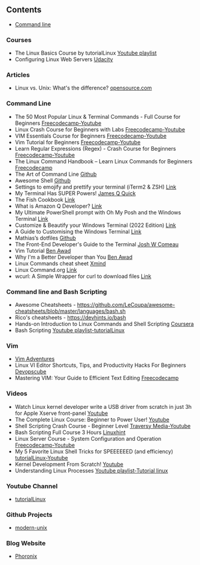 ## Contents

* [Command line](#command-line)

### Courses

- The Linux Basics Course by tutorialLinux [Youtube playlist](https://youtube.com/playlist?list=PLtK75qxsQaMLZSo7KL-PmiRarU7hrpnwK&si=VPkHlOth0rXihSQ3)
- Configuring Linux Web Servers [Udacity](https://www.udacity.com/course/configuring-linux-web-servers--ud299)


### Articles

- Linux vs. Unix: What's the difference? [opensource.com](https://opensource.com/article/18/5/differences-between-linux-and-unix)

### Command Line
- The 50 Most Popular Linux & Terminal Commands - Full Course for Beginners [Freecodecamp-Youtube](https://youtu.be/ZtqBQ68cfJc?si=0CcP0uudrIJHzeJF)
- Linux Crash Course for Beginners with Labs [Freecodecamp-Youtube](https://youtu.be/6WatcfENsOU?si=g_-zHg7GD1er2Hay)
- VIM Essentials Course for Beginners [Freecodecamp-Youtube](https://youtu.be/JYNA9j8SXs4?si=k7xUXZf0dOsBfn-f)
- Vim Tutorial for Beginners [Freecodecamp-Youtube](https://youtu.be/RZ4p-saaQkc?si=P-RDruckbvayL0Yq)
- Learn Regular Expressions (Regex) - Crash Course for Beginners [Freecodecamp-Youtube](https://youtu.be/ZfQFUJhPqMM?si=KUjwaZi6P3_iJ355)
- The Linux Command Handbook – Learn Linux Commands for Beginners [Freecodecamp](https://www.freecodecamp.org/news/the-linux-commands-handbook/)
- The Art of Command Line [Github](https://github.com/jlevy/the-art-of-command-line)
- Awesome Shell [Github](https://github.com/alebcay/awesome-shell)
- Settings to emojify and prettify your terminal (iTerm2 & ZSH) [Link](https://www.stefanjudis.com/blog/declutter-emojify-and-prettify-your-iterm2-terminal/)
- My Terminal Has SUPER Powers! [James Q Quick](https://jamesqquick.hashnode.dev/my-terminal-has-super-powers)
- The Fish Cookbook [Link](https://github.com/jorgebucaran/cookbook.fish)
- What is Amazon Q Developer? [Link](https://docs.aws.amazon.com/amazonq/latest/qdeveloper-ug/what-is.html)
- My Ultimate PowerShell prompt with Oh My Posh and the Windows Terminal [Link](https://www.hanselman.com/blog/my-ultimate-powershell-prompt-with-oh-my-posh-and-the-windows-terminal)
- Customize & Beautify your Windows Terminal (2022 Edition) [Link](https://dev.to/ansonh/customize-beautify-your-windows-terminal-2022-edition-541l)
- A Guide to Customising the Windows Terminal [Link](https://freshman.tech/windows-terminal-guide/)
- Mathias’s dotfiles [Github](https://github.com/mathiasbynens/dotfiles)
- The Front-End Developer's Guide to the Terminal [Josh W Comeau](https://www.joshwcomeau.com/javascript/terminal-for-js-devs/)
- Vim Tutorial [Ben Awad](https://youtu.be/IiwGbcd8S7I?si=YJSHbYO1Ly76zSuu)
- Why I'm a Better Developer than You [Ben Awad](https://youtu.be/4WTV6ZCY4qo?si=13ET3dWMPVbAARbZ)
- Linux Commands cheat sheet [Xmind](https://xmind.app/m/WwtB/)
- Linux Command.org [Link](https://linuxcommand.org/index.php)
- wcurl: A Simple Wrapper for curl to download files [Link](https://blog.techiescamp.com/docs/wcurl/)

### Command line and Bash Scripting


- Awesome Cheatsheets - https://github.com/LeCoupa/awesome-cheatsheets/blob/master/languages/bash.sh
- Rico's cheatsheets - https://devhints.io/bash
- Hands-on Introduction to Linux Commands and Shell Scripting [Coursera](https://www.coursera.org/learn/hands-on-introduction-to-linux-commands-and-shell-scripting)
- Bash Scripting [Youtube playlist-tutorialLinux](https://youtube.com/playlist?list=PLtK75qxsQaMIlFCcFZpTBLnaCJ0I0uiaY&si=3w-46XDLIdFWmTGl)

### Vim
- [Vim Adventures](https://vim-adventures.com/)
- Linux VI Editor Shortcuts, Tips, and Productivity Hacks For Beginners [Devopscube](https://devopscube.com/linux-vi-editor-shortcuts-beginners/)
- Mastering VIM: Your Guide to Efficient Text Editing [Freecodecamp](https://www.freecodecamp.org/news/mastering-vim-your-guide-to-efficient-text-editing/)

### Videos
- Watch Linux kernel developer write a USB driver from scratch in just 3h for Apple Xserve front-panel [Youtube](https://youtu.be/IXBC85SGC0Q?si=ACB-XsY_u8DJargo)
- The Complete Linux Course: Beginner to Power User! [Youtube](https://youtu.be/wBp0Rb-ZJak?si=GH5-j9EyxiOOMI3Q)
- Shell Scripting Crash Course - Beginner Level [Traversy Media-Youtube](https://youtu.be/v-F3YLd6oMw?si=o7K65yM5Ja8h84Jl)
- Bash Scripting Full Course 3 Hours [Linuxhint](https://youtu.be/e7BufAVwDiM?si=nSxwCJxOz0D9cOHd)
- Linux Server Course - System Configuration and Operation [Freecodecamp-Youtube](https://youtu.be/WMy3OzvBWc0?si=NPlHW41edJd8wX2_)
- My 5 Favorite Linux Shell Tricks for SPEEEEEED (and efficiency) [tutorialLinux-Youtube](https://youtu.be/V8EUdia_kOE?si=Zuulv_oh5uH9PH8S)
- Kernel Development From Scratch! [Youtube](https://youtube.com/playlist?list=PLrGN1Qi7t67V-9uXzj4VSQCffntfvn42v&si=GdTwYmuoHiJDq3dY)
- Understanding Linux Processes [Youtube playlist-Tutorial linux](https://youtube.com/playlist?list=PLtK75qxsQaMKLUENMaPlD_O2qS8ZBGjuy&si=hqOwSMNnpVvX8siC)

### Youtube Channel
- [tutorialLinux](https://www.youtube.com/c/tutoriaLinux/playlists)

### Github Projects
- [modern-unix](https://github.com/ibraheemdev/modern-unix)

### Blog Website
- [Phoronix](https://www.phoronix.com/)